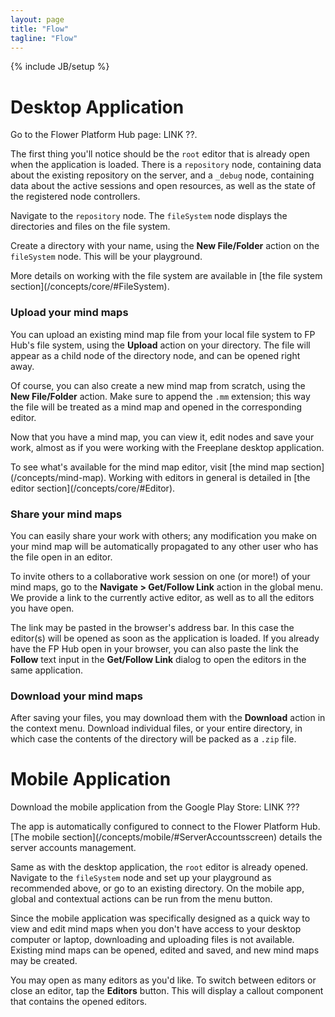 ```yaml
---
layout: page
title: "Flow"
tagline: "Flow"
---
```

{% include JB/setup %}

<div markdown="1" class="clearfix">

# Desktop Application

Go to the Flower Platform Hub page: LINK ??.

The first thing you'll notice should be the ``root`` editor that is already open when the application is loaded. There is a ``repository`` node, containing data about the existing repository on the server, and a ``_debug`` node, containing data about the active sessions and open resources, as well as the state of the registered node controllers.

Navigate to the ``repository`` node. The ``fileSystem`` node displays the directories and files on the file system.

Create a directory with your name, using the **New File/Folder** action on the ``fileSystem`` node. This will be your playground.

<div markdown="1" class="alert alert-info">
More details on working with the file system are available in [the file system section](/concepts/core/#FileSystem).
</div>

### Upload your mind maps

You can upload an existing mind map file from your local file system to FP Hub's file system, using the **Upload** action on your directory. The file will appear as a child node of the directory node, and can be opened right away.

Of course, you can also create a new mind map from scratch, using the **New File/Folder** action. Make sure to append the ``.mm`` extension; this way the file will be treated as a mind map and opened in the corresponding editor.

Now that you have a mind map, you can view it, edit nodes and save your work, almost as if you were working with the Freeplane desktop application.

<div markdown="1" class="alert alert-info">
To see what's available for the mind map editor, visit [the mind map section](/concepts/mind-map). Working with editors in general is detailed in [the editor section](/concepts/core/#Editor).
</div>

### Share your mind maps

You can easily share your work with others; any modification you make on your mind map will be automatically propagated to any other user who has the file open in an editor.

To invite others to a collaborative work session on one (or more!) of your mind maps, go to the **Navigate > Get/Follow Link** action in the global menu. We provide a link to the currently active editor, as well as to all the editors you have open.

The link may be pasted in the browser's address bar. In this case the editor(s) will be opened as soon as the application is loaded. If you already have the FP Hub open in your browser, you can also paste the link the **Follow** text input in the **Get/Follow Link** dialog to open the editors in the same application.

### Download your mind maps

After saving your files, you may download them with the **Download** action in the context menu. Download individual files, or your entire directory, in which case the contents of the directory will be packed as a ``.zip`` file.

# Mobile Application

Download the mobile application from the Google Play Store: LINK ???

<div markdown="1" class="alert alert-info">
The app is automatically configured to connect to the Flower Platform Hub. [The mobile section](/concepts/mobile/#ServerAccountsscreen) details the server accounts management.
</div>

Same as with the desktop application, the ``root`` editor is already opened. Navigate to the ``fileSystem`` node and set up your playground as recommended above, or go to an existing directory. On the mobile app, global and contextual actions can be run from the menu button.

Since the mobile application was specifically designed as a quick way to view and edit mind maps when you don't have access to your desktop computer or laptop, downloading and uploading files is not available. Existing mind maps can be opened, edited and saved, and new mind maps may be created.

You may open as many editors as you'd like. To switch between editors or close an editor, tap the **Editors** button. This will display a callout component that contains the opened editors.

</div>